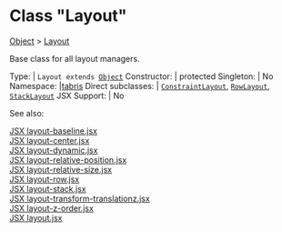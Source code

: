 ---
---
# Class "Layout"

<a href="https://developer.mozilla.org/en-US/docs/Web/JavaScript/Reference/Global_Objects/Object" title="View &quot;Object&quot; on MDN">Object</a> > <a href="#" >Layout</a>

Base class for all layout managers.


Type: | <code style="white-space: nowrap">Layout extends <a href="https://developer.mozilla.org/en-US/docs/Web/JavaScript/Reference/Global_Objects/Object" title="View &quot;Object&quot; on MDN">Object</a></code>
Constructor: | protected
Singleton: | No
Namespace: |<a href="../modules.html#startup" >tabris</a>
Direct subclasses: | <code style="white-space: nowrap"><a href="ConstraintLayout.html" title="ConstraintLayout Class Reference">ConstraintLayout</a></code>, <code style="white-space: nowrap"><a href="RowLayout.html" title="RowLayout Class Reference">RowLayout</a></code>, <code style="white-space: nowrap"><a href="StackLayout.html" title="StackLayout Class Reference">StackLayout</a></code>
JSX Support: | No


See also:
  
[<span class='language jsx'>JSX</span> layout-baseline.jsx](https://playground.tabris.com/?gitref=v3.6.0&snippet=layout-baseline.jsx)  
[<span class='language jsx'>JSX</span> layout-center.jsx](https://playground.tabris.com/?gitref=v3.6.0&snippet=layout-center.jsx)  
[<span class='language jsx'>JSX</span> layout-dynamic.jsx](https://playground.tabris.com/?gitref=v3.6.0&snippet=layout-dynamic.jsx)  
[<span class='language jsx'>JSX</span> layout-relative-position.jsx](https://playground.tabris.com/?gitref=v3.6.0&snippet=layout-relative-position.jsx)  
[<span class='language jsx'>JSX</span> layout-relative-size.jsx](https://playground.tabris.com/?gitref=v3.6.0&snippet=layout-relative-size.jsx)  
[<span class='language jsx'>JSX</span> layout-row.jsx](https://playground.tabris.com/?gitref=v3.6.0&snippet=layout-row.jsx)  
[<span class='language jsx'>JSX</span> layout-stack.jsx](https://playground.tabris.com/?gitref=v3.6.0&snippet=layout-stack.jsx)  
[<span class='language jsx'>JSX</span> layout-transform-translationz.jsx](https://playground.tabris.com/?gitref=v3.6.0&snippet=layout-transform-translationz.jsx)  
[<span class='language jsx'>JSX</span> layout-z-order.jsx](https://playground.tabris.com/?gitref=v3.6.0&snippet=layout-z-order.jsx)  
[<span class='language jsx'>JSX</span> layout.jsx](https://playground.tabris.com/?gitref=v3.6.0&snippet=layout.jsx)
